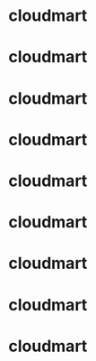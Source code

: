 # cloudmart
# cloudmart
# cloudmart
# cloudmart
# cloudmart
# cloudmart
# cloudmart
# cloudmart
# cloudmart
